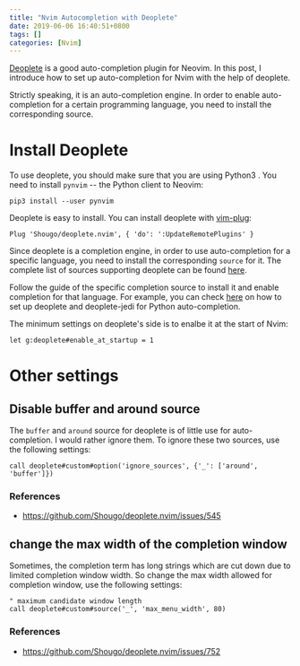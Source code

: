 ```yaml
---
title: "Nvim Autocompletion with Deoplete"
date: 2019-06-06 16:40:51+0800
tags: []
categories: [Nvim]
---
```


[Deoplete](https://github.com/Shougo/deoplete.nvim) is a good auto-completion
plugin for Neovim. In this post, I introduce how to set up auto-completion for
Nvim with the help of deoplete.

<!--more-->

Strictly speaking, it is an auto-completion engine. In order to enable
auto-completion for a certain programming language, you need to install the
corresponding source.

# Install Deoplete

To use deoplete, you should make sure that you are using Python3 . You need
to install `pynvim` -- the Python client to Neovim:

```
pip3 install --user pynvim
```

Deoplete is easy to install. You can install deoplete with
[vim-plug](https://github.com/junegunn/vim-plug):

```
Plug 'Shougo/deoplete.nvim', { 'do': ':UpdateRemotePlugins' }
```

Since deoplete is a completion engine, in order to use auto-completion for a
specific language, you need to install the corresponding `source` for it. The
complete list of sources supporting deoplete can be found
[here](https://github.com/Shougo/deoplete.nvim/wiki/Completion-Sources).

Follow the guide of the specific completion source to install it and enable
completion for that language. For example, you can check
[here](https://jdhao.github.io/2018/12/24/centos_nvim_install_use_guide_en/#auto-completion-plugin-deoplete)
on how to set up deoplete and deoplete-jedi for Python auto-completion.

The minimum settings on deoplete's side is to enalbe it at the start of Nvim:

```
let g:deoplete#enable_at_startup = 1
```

# Other settings

## Disable buffer and around source

The `buffer` and `around` source for deoplete is of little use for
auto-completion. I would rather ignore them. To ignore these two sources, use
the following settings:

```
call deoplete#custom#option('ignore_sources', {'_': ['around', 'buffer']})
```

### References
+ <https://github.com/Shougo/deoplete.nvim/issues/545>

## change the max width of the completion window

Sometimes, the completion term has long strings which are cut down due to
limited completion window width. So change the max width allowed for completion
window, use the following settings:

```
" maximum candidate window length
call deoplete#custom#source('_', 'max_menu_width', 80)
```

### References

+ <https://github.com/Shougo/deoplete.nvim/issues/752>
